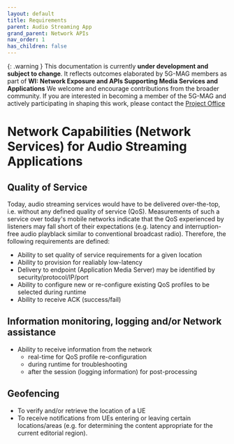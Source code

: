 ```yaml
---
layout: default
title: Requirements
parent: Audio Streaming App
grand_parent: Network APIs
nav_order: 1
has_children: false
---
```


{: .warning }
This documentation is currently **under development and subject to change**. It reflects outcomes elaborated by 5G-MAG members as part of **WI: Network Exposure and APIs Supporting Media Services and Applications**
We welcome and encourage contributions from the broader community. If you are interested in becoming a member of the 5G-MAG and actively participating in shaping this work, please contact the [Project Office](https://www.5g-mag.com/contact)

# Network Capabilities (Network Services) for Audio Streaming Applications

## Quality of Service
Today, audio streaming services would have to be delivered over-the-top, i.e. without any defined quality of service (QoS). Measurements of such a service over today's mobile networks indicate that the QoS experienced by listeners may fall short of their expectations (e.g. latency and interruption-free audio playblack similar to conventional broadcast radio). Therefore, the following requirements are defined:  
- Ability to set quality of service requirements for a given location
- Ability to provision for realiably low-latency
- Delivery to endpoint (Application Media Server) may be identified by security/protocol/IP/port
- Ability to configure new or re-configure existing QoS profiles to be selected during runtime 
- Ability to receive ACK (success/fail)

## Information monitoring, logging and/or Network assistance
- Ability to receive information from the network
  - real-time for QoS profile re-configuration
  - during runtime for troubleshooting 
  - after the session (logging information) for post-processing

## Geofencing
- To verify and/or retrieve the location of a UE
- To receive notifications from UEs entering or leaving certain locations/areas (e.g. for determining the content appropriate for the current editorial region).

